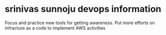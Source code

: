 # srinivas sunnoju devops information
Focus and practice new tools for getting awareness.
Put more efforts on infracture as a code to implement AWS activities
